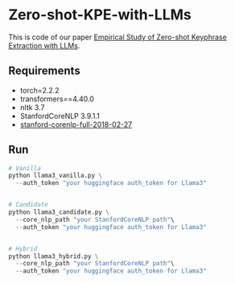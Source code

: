 # Zero-shot-KPE-with-LLMs
This is code of our paper [Empirical Study of Zero-shot Keyphrase Extraction with LLMs](https://openreview.net/pdf?id=sJka8kOHfD).

## Requirements
- torch=2.2.2
- transformers==4.40.0
- nltk 3.7
- StanfordCoreNLP 3.9.1.1
- [stanford-corenlp-full-2018-02-27](https://drive.google.com/file/d/1K4Ll54ypTf_tF83Mkkar2QKOcZ4Uskl5/view?usp=sharing)


## Run
```python
# Vanilla
python llama3_vanilla.py \
  --auth_token "your huggingface auth_token for Llama3"


# Candidate
python llama3_candidate.py \
  --core_nlp_path "your StanfordCoreNLP path"\
  --auth_token "your huggingface auth_token for Llama3"


# Hybrid
python llama3_hybrid.py \
  --core_nlp_path "your StanfordCoreNLP path"\
  --auth_token "your huggingface auth_token for Llama3"
```
